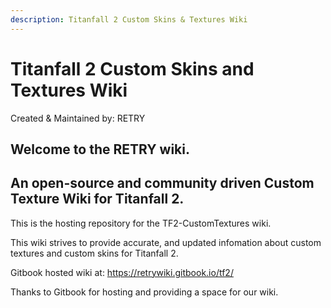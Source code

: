 ```yaml
---
description: Titanfall 2 Custom Skins & Textures Wiki
---
```


# Titanfall 2 Custom Skins and Textures Wiki

Created & Maintained by: RETRY

## Welcome to the RETRY wiki.

## An open-source and community driven Custom Texture Wiki for Titanfall 2.

This is the hosting repository for the TF2-CustomTextures wiki.

This wiki strives to provide accurate, and updated infomation about custom textures and custom skins for Titanfall 2.

Gitbook hosted wiki at: https://retrywiki.gitbook.io/tf2/

Thanks to Gitbook for hosting and providing a space for our wiki.
